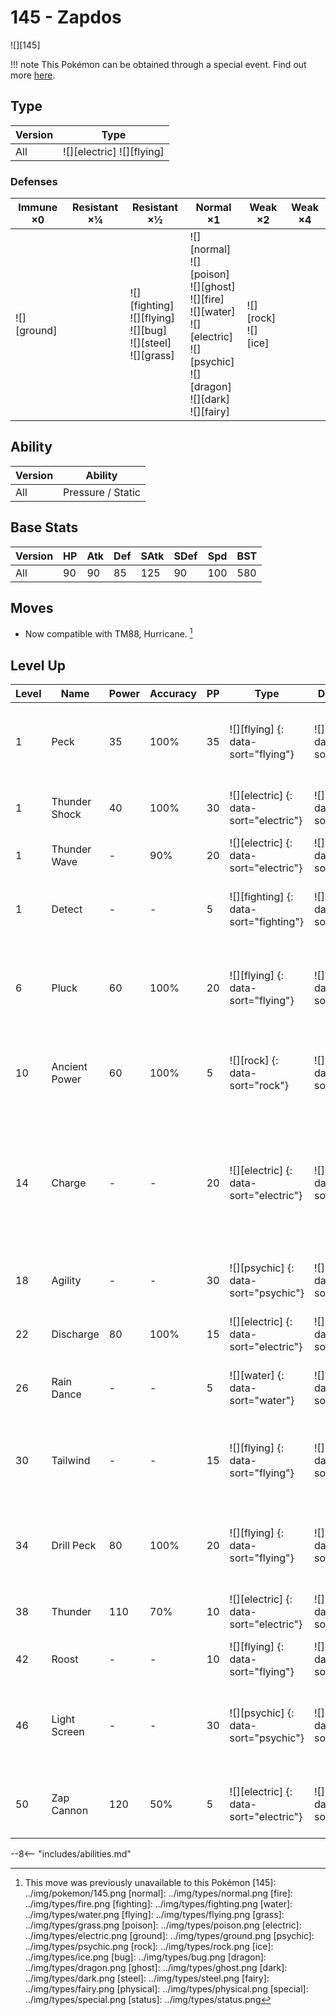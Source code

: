 # 145 - Zapdos
![][145]

!!! note
    This Pokémon can be obtained through a special event. Find out more [here](../../special_events/#zapdos).

## Type

Version | Type
---     | ---
All     | ![][electric]  ![][flying]

### Defenses

Immune ×0       | Resistant ×¼ | Resistant ×½                                                             | Normal ×1                                                                                                                                          | Weak ×2                   | Weak ×4
---             | ---          | ---                                                                      | ---                                                                                                                                                | ---                       | ---
![][ground]<br> | &nbsp;       | ![][fighting]<br>![][flying]<br>![][bug]<br>![][steel]<br>![][grass]<br> | ![][normal]<br>![][poison]<br>![][ghost]<br>![][fire]<br>![][water]<br>![][electric]<br>![][psychic]<br>![][dragon]<br>![][dark]<br>![][fairy]<br> | ![][rock]<br>![][ice]<br> | &nbsp;

## Ability

Version | Ability
---     | ---
All     | Pressure / Static

## Base Stats

Version | HP  | Atk | Def | SAtk | SDef | Spd | BST
---     | --- | --- | --- | ---  | ---  | --- | ---
All     | 90  | 90  | 85  | 125  | 90   | 100 | 580

## Moves

 - Now compatible with TM88, Hurricane. [^1]

## Level Up

Level | Name          | Power | Accuracy | PP  | Type                                   | Damage Class                           | Description
---   | ---           | ---   | ---      | --- | ---                                    | ---                                    | ---
1     | Peck          | 35    | 100%     | 35  | ![][flying] {: data-sort="flying"}     | ![][physical] {: data-sort="physical"} | Inflicts regular damage with no additional effect.
1     | Thunder Shock | 40    | 100%     | 30  | ![][electric] {: data-sort="electric"} | ![][special] {: data-sort="special"}   | Has a 10% chance to paralyze the target.
1     | Thunder Wave  | -     | 90%      | 20  | ![][electric] {: data-sort="electric"} | ![][status] {: data-sort="status"}     | Paralyzes the target.
1     | Detect        | -     | -        | 5   | ![][fighting] {: data-sort="fighting"} | ![][status] {: data-sort="status"}     | Prevents any moves from hitting the user this turn.
6     | Pluck         | 60    | 100%     | 20  | ![][flying] {: data-sort="flying"}     | ![][physical] {: data-sort="physical"} | If target has a berry, inflicts double damage and uses the berry.
10    | Ancient Power | 60    | 100%     | 5   | ![][rock] {: data-sort="rock"}         | ![][special] {: data-sort="special"}   | Has a 10% chance to raise all of the user's stats by one stage.
14    | Charge        | -     | -        | 20  | ![][electric] {: data-sort="electric"} | ![][status] {: data-sort="status"}     | Raises the user's Special Defense by one stage.  User's Electric moves have doubled power next turn.
18    | Agility       | -     | -        | 30  | ![][psychic] {: data-sort="psychic"}   | ![][status] {: data-sort="status"}     | Raises the user's Speed by two stages.
22    | Discharge     | 80    | 100%     | 15  | ![][electric] {: data-sort="electric"} | ![][special] {: data-sort="special"}   | Has a 30% chance to paralyze the target.
26    | Rain Dance    | -     | -        | 5   | ![][water] {: data-sort="water"}       | ![][status] {: data-sort="status"}     | Changes the weather to rain for five turns.
30    | Tailwind      | -     | -        | 15  | ![][flying] {: data-sort="flying"}     | ![][status] {: data-sort="status"}     | For three turns, friendly Pokémon have doubled Speed.
34    | Drill Peck    | 80    | 100%     | 20  | ![][flying] {: data-sort="flying"}     | ![][physical] {: data-sort="physical"} | Inflicts regular damage with no additional effect.
38    | Thunder       | 110   | 70%      | 10  | ![][electric] {: data-sort="electric"} | ![][special] {: data-sort="special"}   | Has a 30% chance to paralyze the target.
42    | Roost         | -     | -        | 10  | ![][flying] {: data-sort="flying"}     | ![][status] {: data-sort="status"}     | Heals the user by half its max HP.
46    | Light Screen  | -     | -        | 30  | ![][psychic] {: data-sort="psychic"}   | ![][status] {: data-sort="status"}     | Reduces damage from special attacks by 50% for five turns.
50    | Zap Cannon    | 120   | 50%      | 5   | ![][electric] {: data-sort="electric"} | ![][special] {: data-sort="special"}   | Has a 100% chance to paralyze the target.

--8<-- "includes/abilities.md"

[^1]: This move was previously unavailable to this Pokémon
[145]: ../img/pokemon/145.png
[normal]: ../img/types/normal.png
[fire]: ../img/types/fire.png
[fighting]: ../img/types/fighting.png
[water]: ../img/types/water.png
[flying]: ../img/types/flying.png
[grass]: ../img/types/grass.png
[poison]: ../img/types/poison.png
[electric]: ../img/types/electric.png
[ground]: ../img/types/ground.png
[psychic]: ../img/types/psychic.png
[rock]: ../img/types/rock.png
[ice]: ../img/types/ice.png
[bug]: ../img/types/bug.png
[dragon]: ../img/types/dragon.png
[ghost]: ../img/types/ghost.png
[dark]: ../img/types/dark.png
[steel]: ../img/types/steel.png
[fairy]: ../img/types/fairy.png
[physical]: ../img/types/physical.png
[special]: ../img/types/special.png
[status]: ../img/types/status.png
